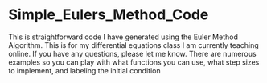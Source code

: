 # Simple_Eulers_Method_Code
This is straightforward code I have generated using the Euler Method Algorithm. This is for my differential equations class I am currently teaching online. If you have any questions, please let me know. There are numerous examples so you can play with what functions you can use, what step sizes to implement, and labeling the initial condition

